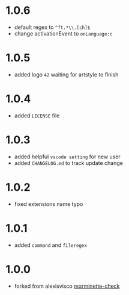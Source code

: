 # 1.0.6

- default regex to `^ft.*\\.[ch]$`
- change activationEvent to `onLanguage:c`

# 1.0.5

- added logo `42` waiting for artstyle to finish

# 1.0.4

- added `LICENSE` file

# 1.0.3

- added helpful `vscode setting` for new user
- added `CHANGELOG.md` to track update change

# 1.0.2

- fixed extensions name typo

# 1.0.1

- added `command` and `fileregex`

# 1.0.0

- forked from alexisvisco [morminette-check](https://marketplace.visualstudio.com/items?itemName=alexisvisco.morminette-check)
